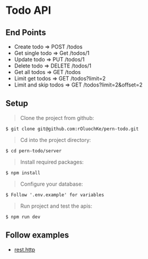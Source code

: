 # Todo API

## End Points

- Create todo => POST /todos
- Get single todo => Get /todos/1
- Update todo => PUT /todos/1
- Delete todo => DELETE /todos/1
- Get all todos => GET /todos
- Limit get todos => GET /todos?limit=2
- Limit and skip todos => GET /todos?limit=2&offset=2

## Setup

> Clone the project from github:

```
$ git clone git@github.com:rOluochKe/pern-todo.git
```

> Cd into the project directory:

```
$ cd pern-todo/server
```

> Install required packages:

```
$ npm install
```

> Configure your database:

```
$ Follow '.env.example' for variables
```

> Run project and test the apis:

```
$ npm run dev
```

## Follow examples

- [rest.http](./rest.http)
